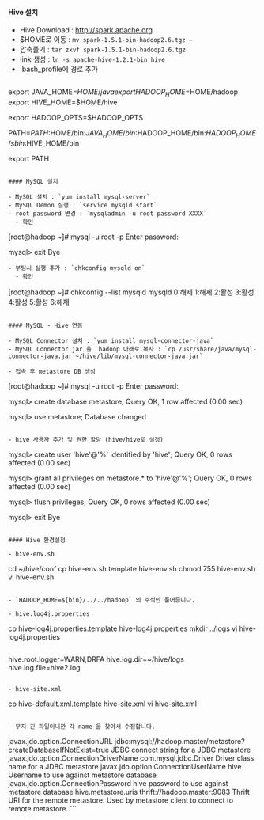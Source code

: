#### Hive 설치

- Hive Download : <http://spark.apache.org>
- $HOME로 이동 : `mv spark-1.5.1-bin-hadoop2.6.tgz ~`
- 압축풀기 : `tar zxvf spark-1.5.1-bin-hadoop2.6.tgz`
- link 생성 : `ln -s apache-hive-1.2.1-bin hive`
- .bash_profile에 경로 추가  
  ```
export JAVA_HOME=$HOME/java
export HADOOP_HOME=$HOME/hadoop
export HIVE_HOME=$HOME/hive

export HADOOP_OPTS=$HADOOP_OPTS

PATH=$PATH:$HOME/bin:$JAVA_HOME/bin:$HADOOP_HOME/bin:$HADOOP_HOME/sbin:$HIVE_HOME/bin

export PATH
```

#### MySQL 설치

- MySQL 설치 : `yum install mysql-server`
- MySQL Demon 실행 : `service mysqld start`
- root password 변경 : `mysqladmin -u root password XXXX`
  - 확인   
  ```
[root@hadoop ~]# mysql -u root -p
Enter password: 

mysql> exit
Bye
```
- 부팅시 실행 추가 : `chkconfig mysqld on`
  - 확인  
  ```
[root@hadoop ~]# chkconfig --list mysqld
mysqld         	0:해제	1:해제	2:활성	3:활성	4:활성	5:활성	6:해제
```

#### MySQL - Hive 연동

- MySQL Connector 설치 : `yum install mysql-connector-java`
- MySQL Connector.jar 을  hadoop 아래로 복사 : `cp /usr/share/java/mysql-connector-java.jar ~/hive/lib/mysql-connector-java.jar`

- 접속 후 metastore DB 생성
```
[root@hadoop ~]# mysql -u root -p
Enter password: 

mysql> create database metastore;
Query OK, 1 row affected (0.00 sec)

mysql> use metastore;
Database changed
```

- hive 사용자 추가 및 권한 할당 (hive/hive로 설정)
```
mysql> create user 'hive'@'%' identified by 'hive';
Query OK, 0 rows affected (0.00 sec)

mysql> grant all privileges on metastore.* to 'hive'@'%';
Query OK, 0 rows affected (0.00 sec)

mysql> flush privileges;
Query OK, 0 rows affected (0.00 sec)

mysql> exit
Bye
```

#### Hive 환경설정

- hive-env.sh
```
cd ~/hive/conf
cp hive-env.sh.template hive-env.sh
chmod 755 hive-env.sh
vi hive-env.sh
```

- `HADOOP_HOME=${bin}/../../hadoop` 의 주석만 풀어줍니다.

- hive.log4j.properties
```
cp hive-log4j.properties.template hive-log4j.properties
mkdir ../logs
vi hive-log4j.properties
```

```
hive.root.logger=WARN,DRFA
hive.log.dir=~/hive/logs
hive.log.file=hive2.log
```

- hive-site.xml

```
cp hive-default.xml.template hive-site.xml
vi hive-site.xml
```

- 무지 긴 파일이니깐 각 name 을 찾아서 수정합니다.
```
  <property>
    <name>javax.jdo.option.ConnectionURL</name>
    <value>jdbc:mysql://hadoop.master/metastore?createDatabaseIfNotExist=true</value>
    <description>JDBC connect string for a JDBC metastore</description>
  </property>

  <property>
    <name>javax.jdo.option.ConnectionDriverName</name>
    <value>com.mysql.jdbc.Driver</value>
    <description>Driver class name for a JDBC metastore</description>
  </property>

  <property>
    <name>javax.jdo.option.ConnectionUserName</name>
    <value>hive</value>
    <description>Username to use against metastore database</description>
  </property>

  <property>
    <name>javax.jdo.option.ConnectionPassword</name>
    <value>hive</value>
    <description>password to use against metastore database</description>
  </property>

  <property>
    <name>hive.metastore.uris</name>
    <value>thrift://hadoop.master:9083</value>
    <description>Thrift URI for the remote metastore. Used by metastore client to connect to remote metastore.</description>
  </property>
```
